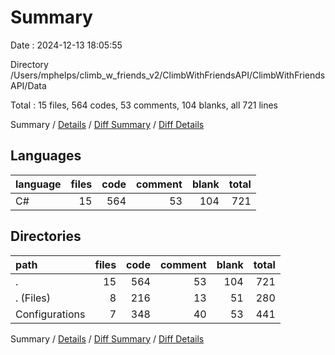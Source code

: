 # Summary

Date : 2024-12-13 18:05:55

Directory /Users/mphelps/climb_w_friends_v2/ClimbWithFriendsAPI/ClimbWithFriendsAPI/Data

Total : 15 files,  564 codes, 53 comments, 104 blanks, all 721 lines

Summary / [Details](details.md) / [Diff Summary](diff.md) / [Diff Details](diff-details.md)

## Languages
| language | files | code | comment | blank | total |
| :--- | ---: | ---: | ---: | ---: | ---: |
| C# | 15 | 564 | 53 | 104 | 721 |

## Directories
| path | files | code | comment | blank | total |
| :--- | ---: | ---: | ---: | ---: | ---: |
| . | 15 | 564 | 53 | 104 | 721 |
| . (Files) | 8 | 216 | 13 | 51 | 280 |
| Configurations | 7 | 348 | 40 | 53 | 441 |

Summary / [Details](details.md) / [Diff Summary](diff.md) / [Diff Details](diff-details.md)